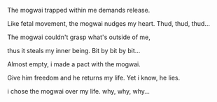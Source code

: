 The mogwai trapped within me demands release. 

Like fetal movement, the mogwai nudges my heart. Thud, thud, thud...


The mogwai couldn't grasp what's outside of me, 

thus it steals my inner being. Bit by bit by bit...


Almost empty, i made a pact with the mogwai. 


Give him freedom and he returns my life. Yet i know, he lies. 

i chose the mogwai over my life. why, why, why...
